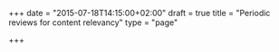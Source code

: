 +++
date = "2015-07-18T14:15:00+02:00"
draft = true
title = "Periodic reviews for content relevancy"
type = "page"

+++

